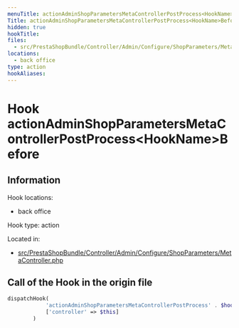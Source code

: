 ```yaml
---
menuTitle: actionAdminShopParametersMetaControllerPostProcess<HookName>Before
Title: actionAdminShopParametersMetaControllerPostProcess<HookName>Before
hidden: true
hookTitle: 
files:
  - src/PrestaShopBundle/Controller/Admin/Configure/ShopParameters/MetaController.php
locations:
  - back office
type: action
hookAliases:
---
```


# Hook actionAdminShopParametersMetaControllerPostProcess&lt;HookName>Before

## Information

Hook locations: 
  - back office

Hook type: action

Located in: 
  - [src/PrestaShopBundle/Controller/Admin/Configure/ShopParameters/MetaController.php](https://github.com/PrestaShop/PrestaShop/blob/8.0.x/src/PrestaShopBundle/Controller/Admin/Configure/ShopParameters/MetaController.php)

## Call of the Hook in the origin file

```php
dispatchHook(
            'actionAdminShopParametersMetaControllerPostProcess' . $hookName . 'Before',
            ['controller' => $this]
        )
```
